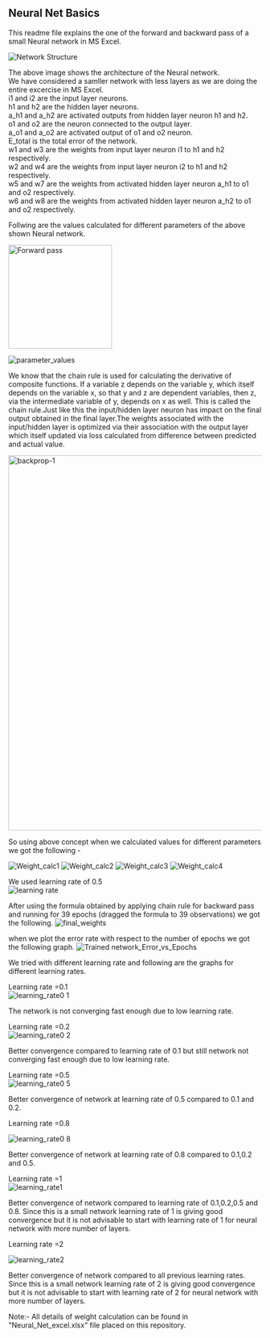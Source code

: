 ## Neural Net Basics


This readme file explains the one of the forward and backward pass of a small Neural network in MS Excel.

![Network Structure](https://user-images.githubusercontent.com/39134120/118151499-535e0580-b431-11eb-9248-c29fef488986.JPG)


The above image shows the architecture of the Neural network.<br>
We have considered a samller network with less layers as we are doing the entire excercise in MS Excel.<br>
i1 and i2 are the input layer neurons.<br>
h1 and h2 are the hidden layer neurons.<br>
a_h1 and a_h2 are activated outputs from hidden layer neuron h1 and h2.<br>
o1 and o2 are the neuron connected to the output layer.<br>
a_o1 and a_o2 are activated output of o1 and o2 neuron.<br>
E_total is the total error of the network.<br>
w1 and w3 are the weights from input layer neuron i1 to h1 and h2 respectively.<br>
w2 and w4 are the weights from input layer neuron i2 to h1 and h2 respectively.<br>
w5 and w7 are the weights from activated hidden layer neuron a_h1 to o1 and o2 respectively.<br>
w6 and w8 are the weights from activated hidden layer neuron a_h2 to o1 and o2 respectively.<br>

Follwing are the values calculated for different parameters of the above shown Neural network.

<img width="206" alt="Forward pass" src="https://user-images.githubusercontent.com/39134120/126879467-6883ed48-0b13-43ee-b3a7-ec2329276a9f.png">


![parameter_values](https://user-images.githubusercontent.com/39134120/118086285-53ceb000-b3e1-11eb-81f0-cbdca8630a7e.JPG)

We know that the chain rule is used for calculating the derivative of composite functions. If a variable z depends on the variable y, which itself depends on the variable x, so that y and z are dependent variables, then z, via the intermediate variable of y, depends on x as well. This is called the chain rule.Just like this the input/hidden layer neuron has impact on the final output obtained in the final layer.The weights associated with the input/hidden layer is optimized via their association with the output layer which itself updated via loss calculated from difference between predicted and actual value.



<img width="745" alt="backprop-1" src="https://user-images.githubusercontent.com/39134120/126879428-83ffae65-f3f7-4ab7-ae9b-0644ee2f30a3.png">


So using above concept when we calculated values for different parameters we got the following -

![Weight_calc1](https://user-images.githubusercontent.com/39134120/118123847-70371080-b412-11eb-845d-3eb86bb9555d.JPG)
![Weight_calc2](https://user-images.githubusercontent.com/39134120/118123881-79c07880-b412-11eb-8126-b233d1d70596.JPG)
![Weight_calc3](https://user-images.githubusercontent.com/39134120/118123906-804ef000-b412-11eb-91e1-61adcdb872ed.JPG)
![Weight_calc4](https://user-images.githubusercontent.com/39134120/118123929-8644d100-b412-11eb-9847-e6c8b4b9a8db.JPG)

We used learning rate of 0.5<br>
![learning rate](https://user-images.githubusercontent.com/39134120/118124146-cdcb5d00-b412-11eb-9d30-f60148954141.JPG)

After using the formula obtained by applying chain rule for backward pass and running for 39 epochs (dragged the formula to 39 observations) we got the following.
![final_weights](https://user-images.githubusercontent.com/39134120/118124503-4df1c280-b413-11eb-9f91-e50b06e121a5.JPG)

when we plot the error rate with respect to the number of epochs we got the following graph.
![Trained network_Error_vs_Epochs](https://user-images.githubusercontent.com/39134120/118124626-7a0d4380-b413-11eb-9731-d38dfdc88444.JPG)

We tried with different learning rate and following are the graphs for different learning rates.

Learning rate =0.1<br>
![learning_rate0 1](https://user-images.githubusercontent.com/39134120/118125674-ec325800-b414-11eb-88aa-820b2f328e23.JPG)

The network is not converging fast enough due to low learning rate.

Learning rate =0.2 <br>
![learning_rate0 2](https://user-images.githubusercontent.com/39134120/118125803-12f08e80-b415-11eb-9319-b796cab89ccc.JPG)

Better convergence compared to learning rate of 0.1 but still network not converging fast enough due to low learning rate.

Learning rate =0.5<br>
![learning_rate0 5](https://user-images.githubusercontent.com/39134120/118127381-3e747880-b417-11eb-947a-534b35a86fb4.JPG)

Better convergence of network at learning rate of 0.5 compared to 0.1 and 0.2.

Learning rate =0.8<br>

![learning_rate0 8](https://user-images.githubusercontent.com/39134120/118126206-a5912d80-b415-11eb-9fba-14b0c5295f05.JPG)

Better convergence of network at learning rate of 0.8 compared to 0.1,0.2 and 0.5.

Learning rate =1<br>
![learning_rate1](https://user-images.githubusercontent.com/39134120/118126555-1fc1b200-b416-11eb-98ba-0dc28a0494ce.JPG)

Better convergence of network compared to learning rate of 0.1,0.2,0.5 and 0.8. Since this is a small network learning rate of 1 is giving 
good convergence but it is not advisable to start with learning rate of 1 for neural network with more number of layers.

Learning rate =2<br>

![learning_rate2](https://user-images.githubusercontent.com/39134120/118126820-7cbd6800-b416-11eb-8c6a-d388f6f8d94a.JPG)

Better convergence of network compared to all previous learning rates. Since this is a small network learning rate of 2 is giving 
good convergence but it is not advisable to start with learning rate of 2 for neural network with more number of layers.



Note:- All details of weight calculation can be found in "Neural_Net_excel.xlsx" file placed on this repository.







